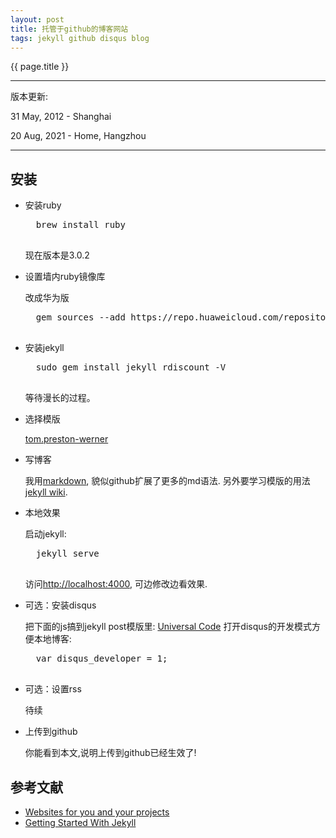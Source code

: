 ```yaml
---
layout: post
title: 托管于github的博客网站 
tags: jekyll github disqus blog
---
```


{{ page.title }}

------
版本更新:
<p class="meta">31 May, 2012 - Shanghai</p>
<p class="meta">20 Aug, 2021 - Home, Hangzhou</p>

--------

## 安装

* 安装ruby
    <pre>
    brew install ruby
    </pre>
    现在版本是3.0.2

* 设置墙内ruby镜像库

    改成华为版
    <pre>
    gem sources --add https://repo.huaweicloud.com/repository/rubygems/ --remove https://rubygems.org/
    </pre>

* 安装jekyll
    <pre>
    sudo gem install jekyll rdiscount -V
    </pre>
    等待漫长的过程。

* 选择模版

    [tom.preston-werner](https://github.com/mojombo/mojombo.github.com)

* 写博客

    我用[markdown](http://daringfireball.net/projects/markdown/syntax), 貌似github扩展了更多的md语法.
另外要学习模版的用法[jekyll wiki](https://github.com/mojombo/jekyll/wiki/).

* 本地效果

    启动jekyll:
    <pre>
    jekyll serve 
    </pre>
    访问[http://localhost:4000](http://localhost:4000), 可边修改边看效果.

* 可选：安装disqus

    把下面的js搞到jekyll post模版里:
[Universal Code](http://docs.disqus.com/developers/universal/)
打开disqus的开发模式方便本地博客:
    <pre>
    var disqus_developer = 1;
    </pre>

* 可选：设置rss

    待续


* 上传到github

    你能看到本文,说明上传到github已经生效了!


## 参考文献
* [Websites for you and your projects](https://pages.github.com/)
* [Getting Started With Jekyll](http://asymmetrical-view.com/2009/05/14/starting-wtih-jekyll.html)


